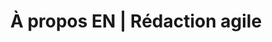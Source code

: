 ---
title: À propos EN | Rédaction agile
description: >-
  Sara Larin se spécialise en rédaction, stratégie et gestion. Découvrir la rédaction agile.
titre: À propos
identifiant: a-propos
i18nlanguage: fr
slug: a-propos
layout: a-propos
noindex: true
image: null
section1:
  image: /img/redaction-web-sara-a-propos4.png
  title: "Sara, rédactrice agile"
section2:
  title: Je me spécialise en rédaction, en stratégie et en gestion.
  description: >-
    L’idée de la rédaction agile est née de mon expérience au sein de grandes agences montréalaises. Une analyse de marché et plusieurs mandats complétés avec succès m’ont confirmé la nécessité d’un service de rédaction bonifié. Il allie la stratégie, la créativité et la gestion.<br><br>Au besoin, je travaille avec des collaborateurs spécialisés en design graphique, en production de site Web, en SEO, et bien plus.<br><br>Je suis ainsi en mesure de proposer une solution de rédaction complète adaptée à vos besoins. 
  btn:
    text: VOIR MES PROJETS
    link: portfolioPage
section3:
  images:
    - url: /img/redaction-web-sara-a-propos3.png
    - url: /img/redaction-web-sara-a-propos2.png
    - url: /img/redaction-web-sara-a-propos1.png
section4:
  title: Aptitudes
  boxes:
    - title: Certifications et formations
      skill:
        - name: Rédaction Web | Grenier formations
        - name: Référencement SEO | Grenier formations
        - name: Content Marketing | HubSpot Academy
    - title: Outils collaboratifs
      skill:
        - name: Trello
        - name: Slack
        - name: InVision
        - name: Figma
    - title: Design et production
      skill:
        - name: Canvas
        - name: Photoshop
        - name: Illustrator 
        - name: InDesign
        - name: Final Cut
        - name: Adobe Xd
        - name: LightRoom
section5:
  title: On collabore?
  image: /img/a-propos-cta.png
  btn:
    text: "Démarrer un projet"
    link: "contactPage"
---